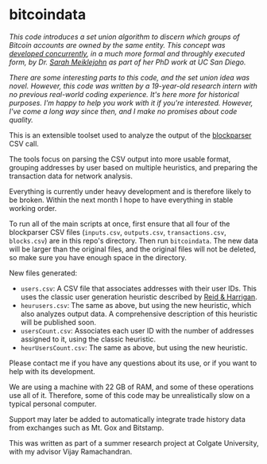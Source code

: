 bitcoindata
===========

*This code introduces a set union algorithm to discern which groups of Bitcoin
accounts are owned by the same entity.  This concept was [developed
concurrently](http://cseweb.ucsd.edu/~smeiklejohn/files/imc13.pdf), in a much
more formal and throughly executed form, by Dr. [Sarah
Meiklejohn](http://cseweb.ucsd.edu/~smeiklejohn/bitcoin.html) as part of her
PhD work at UC San Diego.*

*There are some interesting parts to this code, and the set union idea was
novel. However, this code was written by a 19-year-old research intern with
no previous real-world coding experience. It's here more for historical
purposes. I'm happy to help you work with it if you're interested. However,
I've come a long way since then, and I make no promises about code quality.*

This is an extensible toolset used to analyze the output of the
[blockparser](https://github.com/mcdee/blockparser) CSV call.

The tools focus on parsing the CSV output into more usable format, grouping
addresses by user based on multiple heuristics, and preparing the transaction
data for network analysis.

Everything is currently under heavy development and is therefore likely to be
broken. Within the next month I hope to have everything in stable working
order.

To run all of the main scripts at once, first ensure that all four of the
blockparser CSV files (`inputs.csv`, `outputs.csv`, `transactions.csv`,
`blocks.csv`) are in this repo's directory. Then run `bitcoindata`. The new
data will be larger than the original files, and the original files will not be
deleted, so make sure you have enough space in the directory.

New files generated:
* `users.csv`: A CSV file that associates addresses with their user IDs.
  This uses the classic user generation heuristic described by [Reid &
  Harrigan](http://arxiv.org/abs/1107.4524).
* `heurusers.csv`: The same as above, but using the new heuristic, which
  also analyzes output data. A comprehensive description of this
  heuristic will be published soon.
* `usersCount.csv`: Associates each user ID with the number of addresses
  assigned to it, using the classic heuristic.
* `heurUsersCount.csv`: The same as above, but using the new heuristic.

Please contact me if you have any questions about its use, or if you want to
help with its development.

We are using a machine with 22 GB of RAM, and some of these operations use all
of it. Therefore, some of this code may be unrealistically slow on a typical
personal computer.

Support may later be added to automatically integrate trade history data from
exchanges such as Mt. Gox and Bitstamp.

This was written as part of a summer research project at Colgate University,
with my advisor Vijay Ramachandran.
